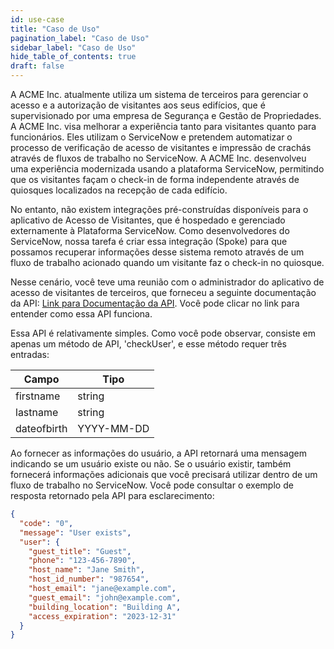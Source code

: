 ```yaml
---
id: use-case
title: "Caso de Uso"
pagination_label: "Caso de Uso"
sidebar_label: "Caso de Uso"
hide_table_of_contents: true
draft: false
---
```


A ACME Inc. atualmente utiliza um sistema de terceiros para gerenciar o acesso e a autorização de visitantes aos seus edifícios, que é supervisionado por uma empresa de Segurança e Gestão de Propriedades. A ACME Inc. visa melhorar a experiência tanto para visitantes quanto para funcionários. Eles utilizam o ServiceNow e pretendem automatizar o processo de verificação de acesso de visitantes e impressão de crachás através de fluxos de trabalho no ServiceNow. A ACME Inc. desenvolveu uma experiência modernizada usando a plataforma ServiceNow, permitindo que os visitantes façam o check-in de forma independente através de quiosques localizados na recepção de cada edifício.

No entanto, não existem integrações pré-construídas disponíveis para o aplicativo de Acesso de Visitantes, que é hospedado e gerenciado externamente à Plataforma ServiceNow. Como desenvolvedores do ServiceNow, nossa tarefa é criar essa integração (Spoke) para que possamos recuperar informações desse sistema remoto através de um fluxo de trabalho acionado quando um visitante faz o check-in no quiosque.

Nesse cenário, você teve uma reunião com o administrador do aplicativo de acesso de visitantes de terceiros, que forneceu a seguinte documentação da API: [Link para Documentação da API](https://quentincloudsnow.github.io/userlookup/#/default/get_checkUser). Você pode clicar no link para entender como essa API funciona.

Essa API é relativamente simples. Como você pode observar, consiste em apenas um método de API, 'checkUser', e esse método requer três entradas:

| Campo        | Tipo      |
|--------------|-----------|
| firstname    | string    |
| lastname     | string    |
| dateofbirth  | YYYY-MM-DD|

Ao fornecer as informações do usuário, a API retornará uma mensagem indicando se um usuário existe ou não. Se o usuário existir, também fornecerá informações adicionais que você precisará utilizar dentro de um fluxo de trabalho no ServiceNow. Você pode consultar o exemplo de resposta retornado pela API para esclarecimento:

```json
{
  "code": "0",
  "message": "User exists",
  "user": {
    "guest_title": "Guest",
    "phone": "123-456-7890",
    "host_name": "Jane Smith",
    "host_id_number": "987654",
    "host_email": "jane@example.com",
    "guest_email": "john@example.com",
    "building_location": "Building A",
    "access_expiration": "2023-12-31"
  }
}
